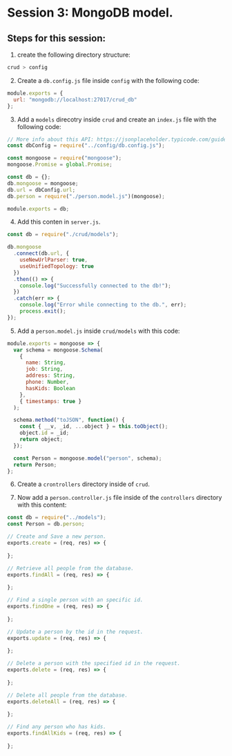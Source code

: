 # Session 3: MongoDB model.

## Steps for this session:

1. create the following directory structure:
```bash
crud > config
```
2. Create a `db.config.js` file inside `config` with the following code:
```js
module.exports = {
  url: "mongodb://localhost:27017/crud_db"
};
```

3. Add a `models` direcotry inside `crud` and create an `index.js` file with the following code:
```js
// More info about this API: https://jsonplaceholder.typicode.com/guide/.
const dbConfig = require("../config/db.config.js");

const mongoose = require("mongoose");
mongoose.Promise = global.Promise;

const db = {};
db.mongoose = mongoose;
db.url = dbConfig.url;
db.person = require("./person.model.js")(mongoose);

module.exports = db;
```

4. Add this conten in `server.js`.
```js
const db = require("./crud/models");

db.mongoose
  .connect(db.url, {
    useNewUrlParser: true,
    useUnifiedTopology: true
  })
  .then(() => {
    console.log("Successfully connected to the db!");
  })
  .catch(err => {
    console.log("Error while connecting to the db.", err);
    process.exit();
});
```

5. Add a `person.model.js` inside `crud/models` with this code:
```js
module.exports = mongoose => {
  var schema = mongoose.Schema(
    {
      name: String,
      job: String,
      address: String,
      phone: Number,
      hasKids: Boolean
    },
    { timestamps: true }
  );

  schema.method("toJSON", function() {
    const { __v, _id, ...object } = this.toObject();
    object.id = _id;
    return object;
  });

  const Person = mongoose.model("person", schema);
  return Person;
};
```

6. Create a `crontrollers` directory inside of `crud`.

7. Now add a `person.controller.js` file inside of the `controllers` directory with this content:
```js
const db = require("../models");
const Person = db.person;

// Create and Save a new person.
exports.create = (req, res) => {
  
};

// Retrieve all people from the database.
exports.findAll = (req, res) => {
  
};

// Find a single person with an specific id.
exports.findOne = (req, res) => {
  
};

// Update a person by the id in the request.
exports.update = (req, res) => {
  
};

// Delete a person with the specified id in the request.
exports.delete = (req, res) => {
  
};

// Delete all people from the database.
exports.deleteAll = (req, res) => {
  
};

// Find any person who has kids.
exports.findAllKids = (req, res) => {
  
};
```
